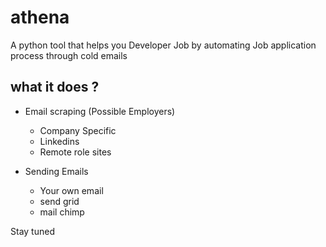 # athena

A python tool that helps you Developer Job by automating Job application process through cold emails

## what it does ?

- Email scraping (Possible Employers)
  - Company Specific
  - Linkedins
  - Remote role sites

- Sending Emails
  - Your own email
  - send grid
  - mail chimp

Stay tuned